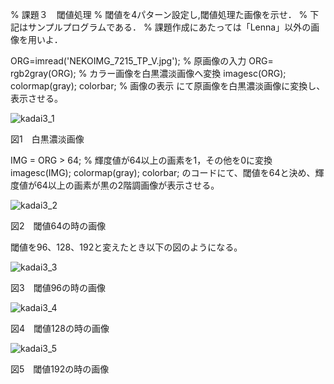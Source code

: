 % 課題３　閾値処理
% 閾値を4パターン設定し,閾値処理た画像を示せ．
% 下記はサンプルプログラムである．
% 課題作成にあたっては「Lenna」以外の画像を用いよ．

ORG=imread('NEKOIMG_7215_TP_V.jpg'); % 原画像の入力
ORG= rgb2gray(ORG); % カラー画像を白黒濃淡画像へ変換
imagesc(ORG); colormap(gray); colorbar; % 画像の表示
にて原画像を白黒濃淡画像に変換し、表示させる。

![kadai3_1](https://user-images.githubusercontent.com/28531844/28503565-c6217b18-7044-11e7-9d30-39c9ffc7c23e.png)

図1　白黒濃淡画像

IMG = ORG > 64; % 輝度値が64以上の画素を1，その他を0に変換
imagesc(IMG); colormap(gray); colorbar;
のコードにて、閾値を64と決め、輝度値が64以上の画素が黒の2階調画像が表示させる。

![kadai3_2](https://user-images.githubusercontent.com/28531844/28503549-596b8edc-7044-11e7-8014-2badbc42601d.png)

図2　閾値64の時の画像

閾値を96、128、192と変えたとき以下の図のようになる。

![kadai3_3](https://user-images.githubusercontent.com/28531844/28503576-18da2cd8-7045-11e7-8681-9e905dcb52f7.png)

図3　閾値96の時の画像

![kadai3_4](https://user-images.githubusercontent.com/28531844/28503577-18db11d4-7045-11e7-88d5-7daf94155b9b.png)

図4　閾値128の時の画像

![kadai3_5](https://user-images.githubusercontent.com/28531844/28503578-18dfbb76-7045-11e7-8867-0a4d9a8aa9c6.png)

図5　閾値192の時の画像

